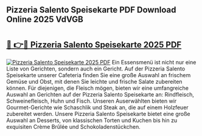 ## Pizzeria Salento Speisekarte PDF Download Online 2025 VdVGB

# <h2><a href="http://gcc0lam.nevu.top/?p=Pizzeria+Salento+Speisekarte">🔗 👉🔴 Pizzeria Salento Speisekarte 2025 PDF</a></h2>

[![Pizzeria Salento Speisekarte 2025 PDF](https://i.imgur.com/dBaPXMq.png)](http://gcc0lam.nevu.top/?p=Pizzeria+Salento+Speisekarte)
Ein Essensmenü ist nicht nur eine Liste von Gerichten, sondern auch ein Gericht. Auf der Pizzeria Salento Speisekarte unserer Cafeteria finden Sie eine große Auswahl an frischem Gemüse und Obst, mit denen Sie leichte und frische Salate zubereiten können. Für diejenigen, die Fleisch mögen, bieten wir eine umfangreiche Auswahl an Gerichten auf der Pizzeria Salento Speisekarte an: Rindfleisch, Schweinefleisch, Huhn und Fisch. Unseren Auserwählten bieten wir Gourmet-Gerichte wie Schaschlik und Steak an, die auf einem Holzfeuer zubereitet werden. Unsere Pizzeria Salento Speisekarte bietet eine große Auswahl an Desserts, von klassischen Torten und Kuchen bis hin zu exquisiten Crème Brûlée und Schokoladenstückchen.
